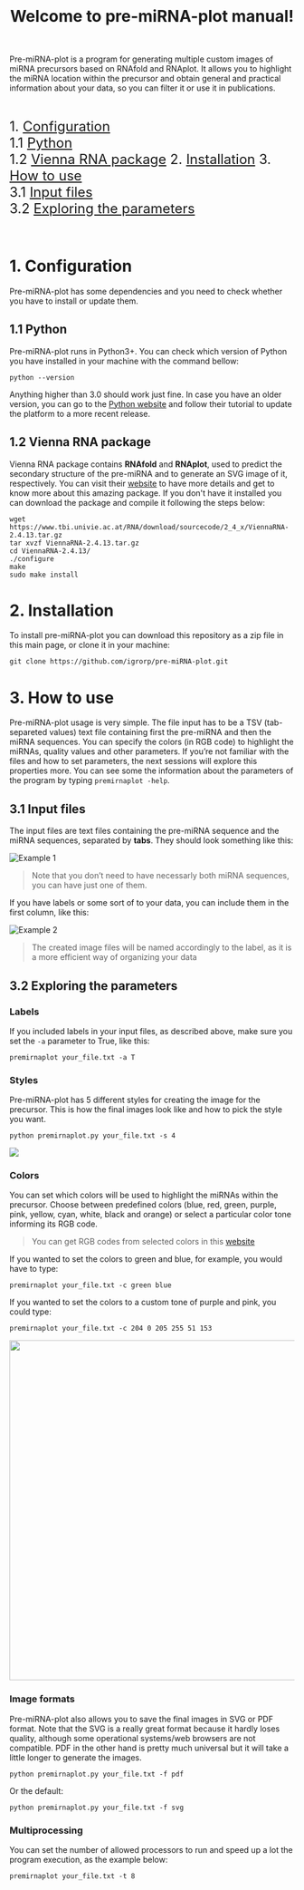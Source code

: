 
<br>
<h1 align="center" id="welcome-to-pre-mirna-plot-manual">Welcome to pre-miRNA-plot manual!</h1>
<p></p>
<br>
<p>Pre-miRNA-plot is a program for generating multiple custom images of miRNA precursors based on RNAfold and RNAplot. It allows you to highlight the miRNA location within the precursor and obtain general and practical information about your data, so you can filter it or use it in publications.</p>

<br>

<p> <font size="5">
1. <a href="#1-configuration"><font size="5">Configuration</font></a><br>
1.1 <a href="#11-python">Python</a><br>
1.2 <a href="#12-vienna-rna-package">Vienna RNA package</a></li>
2. <a href="#2-installation">Installation</a></li>
3. <a href="#3-how-to-use">How to use</a><br>
3.1 <a href="#31-input-files">Input files</a><br>
3.2 <a href="#32-exploring-the-parameters">Exploring the parameters</a></li>
</font></p>
<br>
<h1 id="configuration">1. Configuration</h1>
Pre-miRNA-plot has some dependencies and you need to check whether you have to install or update them.

<h2 id="python">1.1 Python</h2>
<p>Pre-miRNA-plot runs in Python3+. You can check which version of Python you have installed in your machine with the command bellow:</p>
<pre><code>python --version</code></pre>
<p>Anything higher than 3.0 should work just fine. In  case you have an older version, you can go to the <a href="https://www.python.org/downloads/"> Python website</a> and follow their tutorial to update the platform to a more recent release.</p>

<h2 id="vienna-rna-package">1.2 Vienna RNA package</h2>
<p>Vienna RNA package contains <strong>RNAfold</strong> and <strong>RNAplot</strong>, used to predict the secondary structure of the pre-miRNA and to generate an SVG image of it, respectively. You can visit their <a href="https://www.tbi.univie.ac.at/RNA/documentation.html">website</a> to have more details and get to know more about this amazing package. If you don't have it installed you can download the package and compile it following the steps below:</p>
<pre><code>wget https://www.tbi.univie.ac.at/RNA/download/sourcecode/2_4_x/ViennaRNA-2.4.13.tar.gz
tar xvzf ViennaRNA-2.4.13.tar.gz
cd ViennaRNA-2.4.13/
./configure
make
sudo make install
</code></pre>

<h1 id="installation">2. Installation</h1>
<p>To install pre-miRNA-plot you can download this repository as a zip file in this main page, or clone it in your machine:</p>

<pre><code>git clone https://github.com/igrorp/pre-miRNA-plot.git</code></pre>

<h1 id="how-to-use">3. How to use</h1>
<p>Pre-miRNA-plot usage is very simple. The file input has to be a TSV (tab-separeted values) text file containing first the pre-miRNA and then the miRNA sequences. You can specify the colors (in RGB code) to highlight the miRNAs, quality values and other parameters. If you’re not familiar with the files and how to set parameters, the next sessions will explore this properties more. You can see some the information about the parameters of the program by typing <code>premirnaplot -help</code>.</p>

<h2 id="input-files">3.1 Input files</h2>
<p>The input files are text files containing the pre-miRNA sequence and the miRNA sequences, separated by <strong>tabs</strong>. They should look something like this:</p>
<p><img src="https://github.com/igrorp/pre-miRNA-plot/blob/master/src/ex1.png" alt="Example 1"></p>
<blockquote>
<p>Note that you don’t need to have necessarly both miRNA sequences, you can have just one of them.</p></blockquote>
<p>If you have labels or some sort of  to your data, you can include them in the first column, like this:</p>
<p><img src="https://github.com/igrorp/pre-miRNA-plot/blob/master/src/ex2.png" alt="Example 2"></p>
<blockquote>
<p>The created image files will be named accordingly to the label, as it is a more efficient way of organizing your data</p></blockquote>

<h2 id="exploring-the-parameters">3.2 Exploring the parameters</h2>

<h3 id="labels">Labels</h3>
<p>If you included labels in your input files, as described above, make sure you set the <code>-a</code> parameter to True, like this:</p>
<pre><code>premirnaplot your_file.txt -a T</code></pre>

<h3 id="labels">Styles</h3>

Pre-miRNA-plot has 5 different styles for creating the image for the precursor. This is how the final images look like and how to pick the style you want. 

    python premirnaplot.py your_file.txt -s 4


<img src="https://github.com/igrorp/pre-miRNA-plot/blob/master/src/all.svg" class="preimg"/>

<h3 id="colors">Colors</h3>

<p>You can set which colors will be used to highlight the miRNAs within the precursor. Choose between predefined colors (blue, red, green, purple, pink, yellow, cyan, white, black and orange) or select a particular color tone informing its RGB code.
</p><blockquote> You can get RGB codes from selected colors in this <a href="[https://www.w3schools.com/colors/colors_picker.asp](https://www.w3schools.com/colors/colors_picker.asp)">website</a><p></p></blockquote>If you wanted to set the colors to green and blue, for example, you would have to type:

<pre><code>premirnaplot your_file.txt -c green blue</code></pre>

<p>If you wanted to set the colors to a custom tone of purple and pink, you could type:
</p><pre><code>premirnaplot your_file.txt -c 204 0 205 255 51 153</code></pre>

<p></p><p align="center">
<img src="https://github.com/igrorp/pre-miRNA-plot/blob/master/src/im3.svg" height=600>
</p>

<h3 id="labels">Image formats</h3>

Pre-miRNA-plot also allows you to save the final images in SVG or PDF format. Note that the SVG is a really great format because it hardly loses quality, although some operational systems/web browsers are not compatible. PDF in the other hand is  pretty much universal but it will take a little longer to generate the images.

    python premirnaplot.py your_file.txt -f pdf

Or the default:

    python premirnaplot.py your_file.txt -f svg

<h3 id="multiprocessing">Multiprocessing</h3>
<p>You can set the number of allowed processors to run and speed up a lot the program execution, as the example below: </p>
<pre><code>premirnaplot your_file.txt -t 8</code></pre>

</body>
</html>
<!--stackedit_data:
eyJoaXN0b3J5IjpbLTMzODk1NjE4Miw4ODYzNTE0NDMsMTAxOT
I5MDcsLTM0NTIzMzg0MSwtNDYxNDQ2ODQ4LC0xMzU1Mjc1Njkx
LC0xNTY4Njc1NzQwLC0xNTY4Njc1NzQwLC0zOTE5ODU3MzcsMT
k4MjkwMDMzMiwtMTY4MDU5OTgwNywtODA4OTMwNjEzLDEwNDE4
MTQ4ODAsNjk0MTE2MjAyLC0xNjgyNTgyNzQ4LC00NjcxMjUxNj
csLTE2Mzc3MzcxMTIsMTg2MjUyODEzNywtMjAzODY0NDI5MSw4
NjgxMTIzNzddfQ==
-->